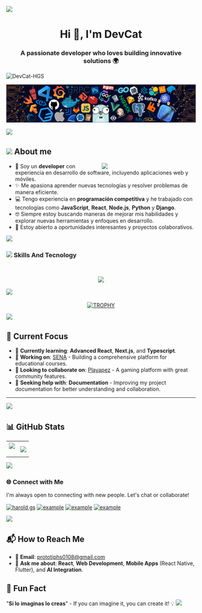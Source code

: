 
<a href="https://www.youtube.com/watch?v=dQw4w9WgXcQ"><img src="https://user-images.githubusercontent.com/73097560/115834477-dbab4500-a447-11eb-908a-139a6edaec5c.gif"></a>
<h1 align="center">Hi 👋, I'm DevCat</h1>
<h3 align="center">A passionate developer who loves building innovative solutions 🌍</h3>

<p align="left"> 
  <img src="https://komarev.com/ghpvc/?username=DevCat-HGS&label=Profile%20views&color=0e75b6&style=flat" alt="DevCat-HGS" /> 
</p>

![Github Banner](https://github.com/Jaydeep-Yadav/Jaydeep-Yadav/blob/main/banner.png)

<a href="https://www.youtube.com/watch?v=dQw4w9WgXcQ"><img src="https://user-images.githubusercontent.com/73097560/115834477-dbab4500-a447-11eb-908a-139a6edaec5c.gif"></a>

## <picture><img src = "https://github.com/7oSkaaa/7oSkaaa/blob/main/Images/about_me.gif?raw=true" width = 50px></picture> About me
<picture> <img align="right" src="https://github.com/7oSkaaa/7oSkaaa/blob/main/Images/Right_Side.gif?raw=true" width = 250px></picture>

- :school: Soy un **developer** con experiencia en desarrollo de software, incluyendo aplicaciones web y móviles.
- :sparkles: Me apasiona aprender nuevas tecnologías y resolver problemas de manera eficiente.
- :computer: Tengo experiencia en **programación competitiva** y he trabajado con tecnologías como **JavaScript**, **React**, **Node.js**, **Python** y **Django**.
- :nerd_face: Siempre estoy buscando maneras de mejorar mis habilidades y explorar nuevas herramientas y enfoques en desarrollo.
- :rocket: Estoy abierto a oportunidades interesantes y proyectos colaborativos.

<a href="https://www.youtube.com/watch?v=dQw4w9WgXcQ"><img src="https://user-images.githubusercontent.com/73097560/115834477-dbab4500-a447-11eb-908a-139a6edaec5c.gif"></a>

### <img src="https://media2.giphy.com/media/QssGEmpkyEOhBCb7e1/giphy.gif?cid=ecf05e47a0n3gi1bfqntqmob8g9aid1oyj2wr3ds3mg700bl&rid=giphy.gif" width ="25"><b> Skills And Tecnology </b>
<br>

<!--tech stack icons-->
<p align="center">
  <a href="https://skillicons.dev">
    <img src="https://skillicons.dev/icons?i=git,cpp,arduino,blender,vercel,powershell,sqlite,sass,heroku,netlify,php,django,tensorflow,css,discord,postgres,express,figma,firebase,github,html,cs,unity,svg,ts,supabase,vite,js,linux,visualstudio,threejs,materialui,mongodb,mysql,nextjs,nodejs,flutter,gmail,java,instagram,postman,py,react,tailwind,vscode,windows,npm&perline=14" />
  </a>
</p>



<a href="https://www.youtube.com/watch?v=dQw4w9WgXcQ"><img src="https://user-images.githubusercontent.com/73097560/115834477-dbab4500-a447-11eb-908a-139a6edaec5c.gif"></a>


<!--- trophy (start) -->
<div align=center>
  <a href="https://github.com/ryo-ma/github-profile-trophy" title="Go to Source">
      <img align="center" width=84% src="https://github-profile-trophy.vercel.app/?username=DevCat-HGS&theme=radical&row=1&column=7&margin-h=15&margin-w=5&no-bg=true" alt="TROPHY" />
    </a>
</div>
<!--- trophy (start) -->
</p>        
<!--- stats (end) -->

<a href="https://www.youtube.com/watch?v=dQw4w9WgXcQ"><img src="https://user-images.githubusercontent.com/73097560/115834477-dbab4500-a447-11eb-908a-139a6edaec5c.gif"></a>


## 🔧 Current Focus

- 🌱 **Currently learning**: **Advanced React**, **Next.js**, and **Typescript**.
- 🔭 **Working on**: [SENA](x) - Building a comprehensive platform for educational courses.
- 👯 **Looking to collaborate on**: [Playapez](x) - A gaming platform with great community features.
- 🤝 **Seeking help with**: **Documentation** - Improving my project documentation for better understanding and collaboration.

---


<a href="https://www.youtube.com/watch?v=dQw4w9WgXcQ"><img src="https://user-images.githubusercontent.com/73097560/115834477-dbab4500-a447-11eb-908a-139a6edaec5c.gif"></a>

## 📊 GitHub Stats

<!--- stats & Trophy (start) -->
<p align="center">
  <!--- stats (start) -->
<table align="center">
<tr border="none">
<td width="50%" align="center">
  
  <img  align="center"  src="https://github-readme-stats.vercel.app/api?username=DevCat-HGS&theme=dark&show_icons=true&count_private=true" />
  <br></br>
  </td>

<td width="50%" align="center">

  <img  align="center"  src="https://github-readme-stats.vercel.app/api/top-langs/?username=DevCat-HGS&theme=tokyonight&layout=compact"/>
  
  </td>
</tr>
</table>
<!--- stats (end) -->

<a href="https://www.youtube.com/watch?v=dQw4w9WgXcQ"><img src="https://user-images.githubusercontent.com/73097560/115834477-dbab4500-a447-11eb-908a-139a6edaec5c.gif"></a>


### 🌐 Connect with Me
I'm always open to connecting with new people. Let's chat or collaborate!

<p align="left">
  <a href="https://fb.com/haroldgs" target="blank"><img align="center" src="https://raw.githubusercontent.com/rahuldkjain/github-profile-readme-generator/master/src/images/icons/Social/facebook.svg" alt="harold gs" height="30" width="40" /></a>
  <a href="https://instagram.com/example" target="blank"><img align="center" src="https://raw.githubusercontent.com/rahuldkjain/github-profile-readme-generator/master/src/images/icons/Social/instagram.svg" alt="example" height="30" width="40" /></a>
  <a href="https://www.youtube.com/c/example" target="blank"><img align="center" src="https://raw.githubusercontent.com/rahuldkjain/github-profile-readme-generator/master/src/images/icons/Social/youtube.svg" alt="example" height="30" width="40" /></a>
  <a href="https://discord.gg/example" target="blank"><img align="center" src="https://raw.githubusercontent.com/rahuldkjain/github-profile-readme-generator/master/src/images/icons/Social/discord.svg" alt="example" height="30" width="40" /></a>
</p>

<a href="https://www.youtube.com/watch?v=dQw4w9WgXcQ"><img src="https://user-images.githubusercontent.com/73097560/115834477-dbab4500-a447-11eb-908a-139a6edaec5c.gif"></a>


## 📬 How to Reach Me
- 📧 **Email**: [prototiphs0108@gmail.com](mailto:prototiphs0108@gmail.com)
- 💬 **Ask me about**: **React**, **Web Development**, **Mobile Apps** (React Native, Flutter), and **AI Integration**.

## 🌟 Fun Fact
"**Si lo imaginas lo creas**" - If you can imagine it, you can create it! 💡
<a href="https://www.youtube.com/watch?v=dQw4w9WgXcQ"><img src="https://user-images.githubusercontent.com/73097560/115834477-dbab4500-a447-11eb-908a-139a6edaec5c.gif"></a>


